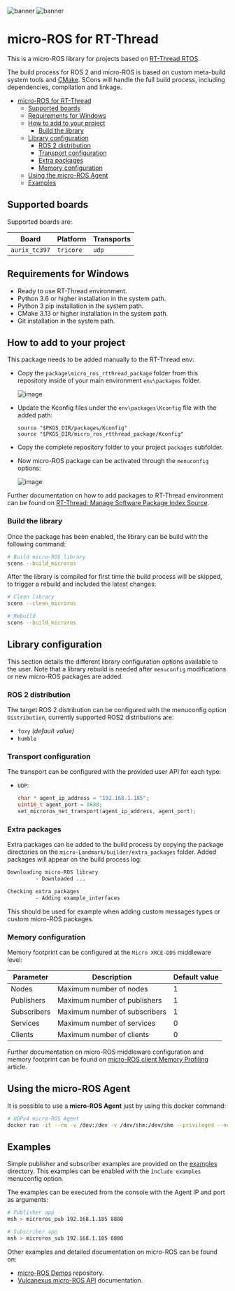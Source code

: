 ![banner](.images/banner-dark-theme.png#gh-dark-mode-only)
![banner](.images/banner-light-theme.png#gh-light-mode-only)

# micro-ROS for RT-Thread
This is a micro-ROS library for projects based on [RT-Thread RTOS](https://www.rt-thread.io/).

The build process for ROS 2 and micro-ROS is based on custom meta-build system tools and [CMake](https://cmake.org/).
SCons will handle the full build process, including dependencies, compilation and linkage.

- [micro-ROS for RT-Thread](#micro-ros-for-rt-thread)
  - [Supported boards](#supported-boards)
  - [Requirements for Windows](#requirements-for-windows)
  - [How to add to your project](#how-to-add-to-your-project)
    - [Build the library](#build-the-library)
  - [Library configuration](#library-configuration)
    - [ROS 2 distribution](#ros-2-distribution)
    - [Transport configuration](#transport-configuration)
    - [Extra packages](#extra-packages)
    - [Memory configuration](#memory-configuration)
  - [Using the micro-ROS Agent](#using-the-micro-ros-agent)
  - [Examples](#examples)

## Supported boards
Supported boards are:

| Board         | Platform  | Transports |
| ------------- | --------- | ---------- |
| `aurix_tc397` | `tricore` | `udp`      |


## Requirements for Windows

- Ready to use RT-Thread environment.
- Python 3.6 or higher installation in the system path.
- Python 3 pip installation in the system path.
- CMake 3.13 or higher installation in the system path.
- Git installation in the system path.

## How to add to your project

This package needs to be added manually to the RT-Thread env:

- Copy the `package\micro_ros_rtthread_package` folder from this repository inside of your main environment `env\packages` folder.

  ![image](./.images/add_to_env.png)

- Update the Kconfig files under the `env\packages\Kconfig` file with the added path:
  ```
  source "$PKGS_DIR/packages/Kconfig"
  source "$PKGS_DIR/micro_ros_rtthread_package/Kconfig"
  ```
- Copy the complete repository folder to your project `packages` subfolder.
- Now micro-ROS package can be activated through the `menuconfig` options:

  ![image](./.images/menuconfig_1.png)

Further documentation on how to add packages to RT-Thread environment can be found on [RT-Thread: Manage Software Package Index Source](https://github.com/RT-Thread/packages/blob/master/README_en.md#manage-software-package-index-source).

### Build the library

Once the package has been enabled, the library can be build with the following command:

```bash
# Build micro-ROS library
scons --build_microros
```

After the library is compiled for first time the build process will be skipped, to trigger a rebuild and included the latest changes:

```bash
# Clean library
scons --clean_microros

# Rebuild
scons --build_microros
```

## Library configuration
This section details the different library configuration options available to the user.
Note that a library rebuild is needed after `menuconfig` modifications or new micro-ROS packages are added.

### ROS 2 distribution

The target ROS 2 distribution can be configured with the menuconfig option `Distribution`, currently supported ROS2 distributions are:
  - `foxy` *(default value)*
  - `humble`

### Transport configuration

The transport can be configured with the provided user API for each type:
  - `UDP`:

    ```c
    char * agent_ip_address = "192.168.1.185";
    uint16_t agent_port = 8888;
    set_microros_net_transport(agent_ip_address, agent_port);
    ```

### Extra packages

Extra packages can be added to the build process by copying the package directories on the `micro-Landmark/builder/extra_packages` folder. Added packages will appear on the build process log:

```bash
Downloading micro-ROS library
         - Downloaded ...

Checking extra packages
         - Adding example_interfaces
```

This should be used for example when adding custom messages types or custom micro-ROS packages.

### Memory configuration

Memory footprint can be configured at the `Micro XRCE-DDS` middleware level:

| Parameter | Description | Default value |
|-----------|-------------|---------------|
| Nodes       | Maximum number of nodes       | 1 |
| Publishers  | Maximum number of publishers  | 1 |
| Subscribers | Maximum number of subscribers | 1 |
| Services    | Maximum number of services    | 0 |
| Clients     | Maximum number of clients     | 0 |

Further documentation on micro-ROS middleware configuration and memory footprint can be found on [micro-ROS client Memory Profiling](https://www.eprosima.com/index.php/resources-all/performance/micro-ros-client-memory-profiling) article.

## Using the micro-ROS Agent
It is possible to use a **micro-ROS Agent** just by using this docker command:

```bash
# UDPv4 micro-ROS Agent
docker run -it --rm -v /dev:/dev -v /dev/shm:/dev/shm --privileged --net=host microros/micro-ros-agent:$ROS_DISTRO udp4 --port 8888 -v6
```

## Examples

Simple publisher and subscriber examples are provided on the [examples](./examples) directory. This examples can be enabled with the `Include examples` menuconfig option.

The examples can be executed from the console with the Agent IP and port as arguments:
  ```bash
  # Publisher app
  msh > microros_pub 192.168.1.185 8888

  # Subscriber app
  msh > microros_sub 192.168.1.185 8888
  ```

Other examples and detailed documentation on micro-ROS can be found on:
- [micro-ROS Demos](https://github.com/micro-ROS/micro-ROS-demos/tree/humble/rclc) repository.
- [Vulcanexus micro-ROS API](https://docs.vulcanexus.org/en/latest/rst/tutorials/micro/user_api/user_api.html) documentation.

